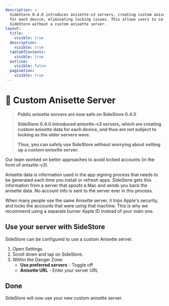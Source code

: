 ```yaml
---
description: >-
  SideStore 0.4.0 introduces anisette-v3 servers, creating custom anisette data
  for each device, eliminating locking issues. This allows users to safely use
  SideStore without a custom anisette server.
layout:
  title:
    visible: true
  description:
    visible: true
  tableOfContents:
    visible: true
  outline:
    visible: false
  pagination:
    visible: true
---
```


# 🔑 Custom Anisette Server

> **Public anisette servers are now safe on SideStore 0.4.0**
>
> **SideStore 0.4.0 introduced **_**anisette-v3**_** servers, which are creating custom anisette data for each device, and thus are not subject to locking as the older servers were.**
>
> **Thus, you can safely use SideStore without worrying about setting up a custom anisette server.**

Our team worked on better approaches to avoid locked accounts (in the form of _anisette-v3_).

Anisette data is information used in the app signing process that needs to be generated each time you install or refresh apps. SideStore gets this information from a server that spoofs a Mac and sends you back the anisette data. No account info is sent to the server ever in this process.

When many people use the same Anisette server, it trips Apple's security, and locks the accounts that were using that machine. This is why we recommend using a separate burner Apple ID instead of your main one.

## Use your server with SideStore

SideStore can be configured to use a custom Anisette server.

1. Open Settings.
2. Scroll down and tap on SideStore.
3. Within the Danger Zone:
   * **Use preferred servers** - Toggle off
   * **Anisette URL** - Enter your server URL

## Done

SideStore will now use your new custom anisette server.
